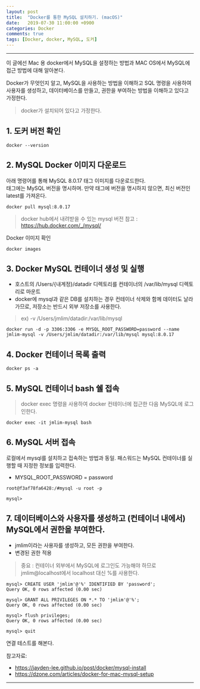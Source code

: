 ```yaml
---
layout: post
title:  "Docker를 통한 MySQL 설치하기. (macOS)"
date:   2019-07-30 11:00:00 +0900
categories: Docker
comments: true
tags: [Docker, docker, MySQL, 도커]
---
```


---

이 글에선 Mac 용 docker에서 MySQL을 설정하는 방법과 MAC OS에서 MySQL에 접근 방법에 대해 알아본다.

Docker가 무엇인지 알고, MySQL을 사용하는 방법을 이해하고 SQL 명령을 사용하여 사용자를 생성하고, 데이터베이스를 만들고, 권한을 부여하는 방법을 이해하고 있다고 가정한다.
> docker가 설치되어 있다고 가정한다.

## 1. 도커 버전 확인

~~~
docker --version
~~~

## 2. MySQL Docker 이미지 다운로드

아래 명령어를 통해 MySQL 8.0.17 태그 이미지를 다운로드한다. <br/>
태그에는 MySQL 버전을 명시하며. 만약 태그에 버전을 명시하지 않으면, 최신 버전인 latest를 가져온다.

~~~
docker pull mysql:8.0.17
~~~

> docker hub에서 내려받을 수 있는 mysql 버전 참고 : https://hub.docker.com/_/mysql/

Docker 이미지 확인

~~~
docker images
~~~

## 3. Docker MySQL 컨테이너 생성 및 실행

 - 호스트의 /Users/{내계정}/datadir 디렉토리를 컨테이너의 /var/lib/mysql 디렉토리로 마운트
 - docker에 mysql과 같은 DB를 설치하는 경우 컨테이너 삭제와 함께 데이터도 날라가므로, 저장소는 반드시 외부 저장소를 사용한다.

 > ex)  -v /Users/jmlim/datadir:/var/lib/mysql

~~~
docker run -d -p 3306:3306 -e MYSQL_ROOT_PASSWORD=password --name jmlim-mysql -v /Users/jmlim/datadir:/var/lib/mysql mysql:8.0.17
~~~

## 4. Docker 컨테이너 목록 출력
~~~
docker ps -a
~~~

## 5. MySQL 컨테이너 bash 쉘 접속
> docker exec 명령을 사용하여 docker 컨테이너에 접근한 다음 MySQL에 로그인한다.

~~~
docker exec -it jmlim-mysql bash
~~~

## 6. MySQL 서버 접속
로컬에서 mysql를 설치하고 접속하는 방법과 동일. 
패스워드는 MySQL 컨테이너를 실행할 때 지정한 정보를 입력한다.
 - MYSQL_ROOT_PASSWORD = password

~~~
root@f3af78fa6428:/#mysql -u root -p

mysql>
~~~

## 7. 데이터베이스와 사용자를 생성하고 (컨테이너 내에서) MySQL에서 권한을 부여한다.

- jmlim이라는 사용자를 생성하고, 모든 권한을 부여한다.
- 변경된 권한 적용

> 중요 : 컨테이너 외부에서 MySQL에 로그인도 가능해야 하므로 jmlim@localhost에서 localhost 대신 %를 사용한다.

~~~
mysql> CREATE USER 'jmlim'@'%' IDENTIFIED BY 'password';
Query OK, 0 rows affected (0.00 sec)

mysql> GRANT ALL PRIVILEGES ON *.* TO 'jmlim'@'%';
Query OK, 0 rows affected (0.00 sec)

mysql> flush privileges;
Query OK, 0 rows affected (0.00 sec)

mysql> quit
~~~

연결 테스트를 해본다.



참고자료: 
 - https://jayden-lee.github.io/post/docker/mysql-install
 - https://dzone.com/articles/docker-for-mac-mysql-setup

[jekyll-docs]: https://jekyllrb.com/docs/home
[jekyll-gh]:   https://github.com/jekyll/jekyll
[jekyll-talk]: https://talk.jekyllrb.com/
---
